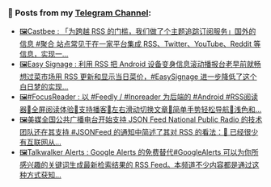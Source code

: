 ### 📰 Posts from my [Telegram Channel](https://t.me/s/aboutrss):
<!-- BLOG-POST-LIST:START -->
- [🖼Castbee : 「为跨越 RSS 的门槛，我们做了个主题追踪订阅服务」国外的信息 #聚合 站点常见于在一家平台集成 RSS、Twitter、YouTube、Reddit 等信息，实现一...](https://t.me/aboutrss/864)
- [🖼Easy Signage : 利用 RSS 把 Android 设备变身信息滚动播报台老早前就畅想过菜市场用 RSS 更新和显示当日菜价，#EasySignage 进一步降低了这个白日梦的实现...](https://t.me/aboutrss/863)
- [🖼#FocusReader : 以 #Feedly / #Inoreader 为后端的 #Android #RSS阅读器🔸全屏阅读体验🔸支持播客🔸左右滑动切换文章🔸简单手势轻松导航🔸浅色和...](https://t.me/aboutrss/862)
- [🖼美媒全国公共广播电台开始支持 JSON Feed National Public Radio 的技术团队还在其支持 #JSONFeed 的通知中简述了其对 RSS 的看法：🔹 已经很少有互联网从...](https://t.me/aboutrss/861)
- [🖼Talkwalker Alerts : Google Alerts 的免费替代#GoogleAlerts 可以为你所感兴趣的关键词生成最新检索结果的 RSS Feed。本频道不少内容都是通过这种方式获知...](https://t.me/aboutrss/860)
<!-- BLOG-POST-LIST:END -->

<!--
**AboutRSS/AboutRSS** is a ✨ _special_ ✨ repository because its `README.md` (this file) appears on your GitHub profile.

Here are some ideas to get you started:

- 🔭 I’m currently working on ...
- 🌱 I’m currently learning ...
- 👯 I’m looking to collaborate on ...
- 🤔 I’m looking for help with ...
- 💬 Ask me about ...
- 📫 How to reach me: ...
- 😄 Pronouns: ...
- ⚡ Fun fact: ...
-->
